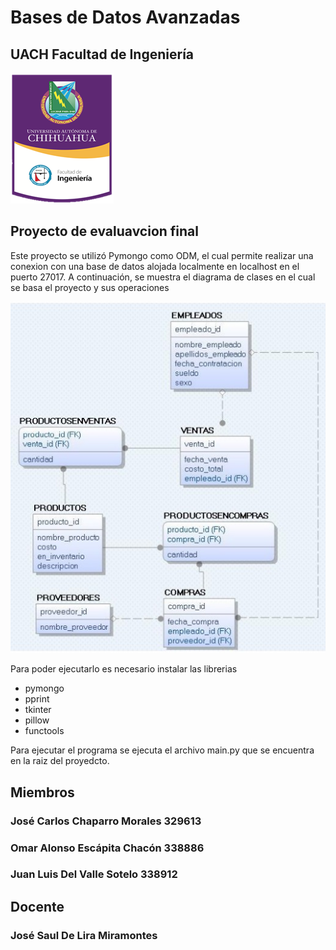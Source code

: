 # Bases de Datos Avanzadas
## UACH Facultad de Ingeniería
![UACH logo](https://github.com/JoseCChaparro/Proyecto_final/blob/main/images/uach.png?raw=true)

## Proyecto de evaluavcion final

Este proyecto se utilizó Pymongo como ODM, el cual permite realizar una conexion con una base de datos alojada localmente en localhost en el puerto 27017.
A continuación, se muestra el diagrama de clases en el cual se basa el proyecto y sus operaciones

![Diagrama de Clases](https://github.com/JoseCChaparro/Proyecto_final/blob/main/images/Diagrama%20de%20clases.png?raw=true)


Para poder ejecutarlo es necesario instalar las librerias
- pymongo
- pprint
- tkinter
- pillow
- functools

Para ejecutar el programa se ejecuta el archivo main.py que se encuentra en la raiz del proyedcto.

## Miembros
### José Carlos Chaparro Morales 329613
### Omar Alonso Escápita Chacón 338886
### Juan Luis Del Valle Sotelo 338912

## Docente
### José Saul De Lira Miramontes
